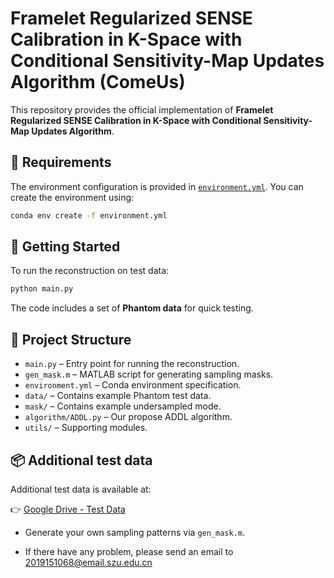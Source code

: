 # Framelet Regularized SENSE Calibration in K-Space with Conditional Sensitivity-Map Updates Algorithm (ComeUs)

This repository provides the official implementation of **Framelet Regularized SENSE Calibration in K-Space with Conditional Sensitivity-Map Updates Algorithm**.

## 🔧 Requirements

The environment configuration is provided in [`environment.yml`](./environment.yml).
You can create the environment using:

```bash
conda env create -f environment.yml
```

## 🚀 Getting Started

To run the reconstruction on test data:

```bash
python main.py
```

The code includes a set of **Phantom data** for quick testing.

## 📁 Project Structure

* `main.py` – Entry point for running the reconstruction.
* `gen_mask.m` – MATLAB script for generating sampling masks.
* `environment.yml` – Conda environment specification.
* `data/` – Contains example Phantom test data.
* `mask/` – Contains example undersampled mode.
* `algorithm/ADDL.py` – Our propose ADDL algorithm.
* `utils/` – Supporting modules.

## 📦 Additional test data

Additional test data is available at:

👉 [Google Drive - Test Data](https://drive.google.com/drive/folders/1GkizZg6Qgszza4yq0NN3csjsCeYWi2Mb?usp=drive_link)

* Generate your own sampling patterns via `gen_mask.m`.

* If there have any problem, please send an email to 2019151068@email.szu.edu.cn

